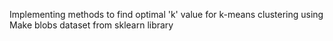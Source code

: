 Implementing methods to find optimal 'k' value for k-means clustering using Make blobs dataset from sklearn library 

